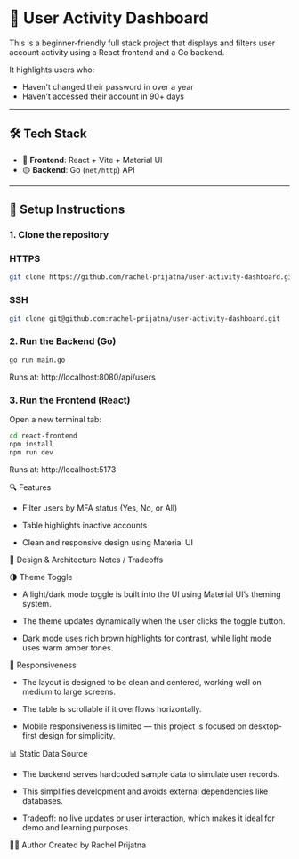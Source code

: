 # 🧾 User Activity Dashboard

This is a beginner-friendly full stack project that displays and filters user account activity using a React frontend and a Go backend.

It highlights users who:
- Haven’t changed their password in over a year
- Haven’t accessed their account in 90+ days

---

## 🛠 Tech Stack

- 🔵 **Frontend**: React + Vite + Material UI  
- 🟡 **Backend**: Go (`net/http`) API

---

## 🚀 Setup Instructions

### 1. Clone the repository

### HTTPS
```bash
git clone https://github.com/rachel-prijatna/user-activity-dashboard.git
```
### SSH
```bash
git clone git@github.com:rachel-prijatna/user-activity-dashboard.git
```

### 2. Run the Backend (Go)
```bash
go run main.go
```
Runs at: http://localhost:8080/api/users

### 3. Run the Frontend (React)
Open a new terminal tab:
```bash
cd react-frontend
npm install
npm run dev
```
Runs at: http://localhost:5173

🔍 Features

- Filter users by MFA status (Yes, No, or All)

- Table highlights inactive accounts

- Clean and responsive design using Material UI

🧠 Design & Architecture Notes / Tradeoffs

🌗 Theme Toggle

- A light/dark mode toggle is built into the UI using Material UI’s theming system.

- The theme updates dynamically when the user clicks the toggle button.

- Dark mode uses rich brown highlights for contrast, while light mode uses warm amber tones.

📱 Responsiveness

- The layout is designed to be clean and centered, working well on medium to large screens.

- The table is scrollable if it overflows horizontally.

- Mobile responsiveness is limited — this project is focused on desktop-first design for simplicity.

📊 Static Data Source

- The backend serves hardcoded sample data to simulate user records.

- This simplifies development and avoids external dependencies like databases.

- Tradeoff: no live updates or user interaction, which makes it ideal for demo and learning purposes.

🧑‍💻 Author
Created by Rachel Prijatna
